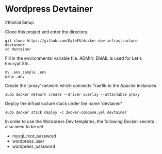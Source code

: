 # Wordpress Devtainer

##Initial Setup

Clone this project and enter the directory.
```
git clone https://github.com/KyleFS/docker-dev-infrastructure devtainer
cd devtainer
```

Fill in the environmental variable file. ADMIN_EMAIL is used for Let's Encrypt SSL.
```
mv .env.sample .env
nano .env
```

Create the 'proxy' network which connects Traefik to the Apache instances.
```
sudo docker network create --driver overlay --attachable proxy
```
Deploy the infrastructure stack under the name 'devtainer'
```
sudo docker stack deploy -c docker-compose.yml devtainer
```

In order to use the Wordpress Dev templates, the following Docker secrets also need to be set:
- mysql_root_password
- wordpress_user
- wordpress_password
